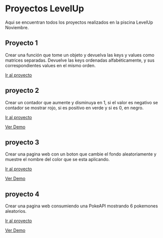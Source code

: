 # Proyectos LevelUp
Aqui se encuentran todos los proyectos realizados en la piscina LevelUp Noviembre.

## Proyecto 1
Crear una función que tome un objeto y devuelva las keys y values como matrices separadas. Devuelve las keys ordenadas alfabéticamente, y sus correspondientes values en el mismo orden.

[Ir al proyecto](proyecto_1)

## proyecto 2
Crear un contador que aumente y disminuya en 1, si el valor es negativo se contador se mostrar rojo, si es positivo en verde y si es 0, en negro.

[Ir al proyecto](proyecto_2)

[Ver Demo](https://d3r3-k.github.io/Proyectos_LevelUp/Proyecto_2)
## proyecto 3
Crear una pagina web con un boton que cambie el fondo aleatoriamente y muestre el nombre del color que se esta aplicando.

[Ir al proyecto](proyecto_3)

[Ver Demo](https://d3r3-k.github.io/Proyectos_LevelUp/Proyecto_3)

## proyecto 4
Crear una pagina web consumiendo una PokeAPI mostrando 6 pokemones aleatorios.

[Ir al proyecto](proyecto_4)

[Ver Demo](https://d3r3-k.github.io/Proyectos_LevelUp/Proyecto_4)